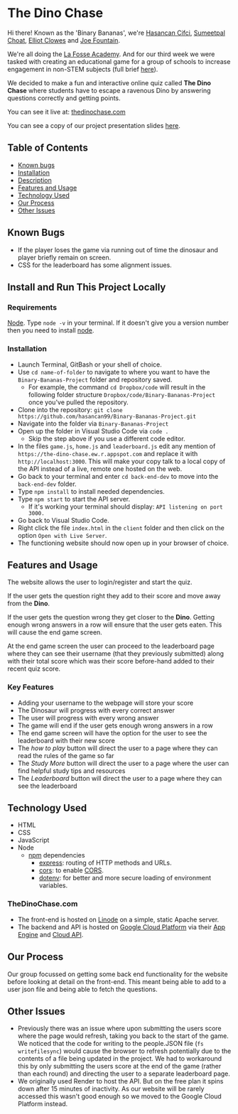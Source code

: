 # The Dino Chase

Hi there! Known as the 'Binary Bananas', we're [Hasancan Cifci](https://github.com/hasancan99), [Sumeetpal Choat](https://github.com/SumeetChoat), [Elliot Clowes](https://github.com/elliotclowes) and [Joe Fountain](https://github.com/JoeyF92).

We're all doing the [La Fosse Academy](https://www.lafosseacademy.com/). And for our third week we were tasked with creating an educational game for a group of schools to increase engagement in non-STEM subjects (full brief [here](https://github.com/LaFosseAcademy/cohort_resources/blob/main/liskov/projects/lap1-project.md)).

We decided to make a fun and interactive online quiz called **The Dino Chase** where students have to escape a ravenous Dino by answering questions correctly and getting points.

You can see it live at: [thedinochase.com](http://thedinochase.com/)

You can see a copy of our project presentation slides [here](https://github.com/hasancan99/Binary-Bananas-Project/blob/production/Project-Presentation.pdf).

## Table of Contents

- [Known bugs](#known-bugs)
- [Installation](#install-and-run-this-project-locally)
- [Description](#description)
- [Features and Usage](#features-and-usage)
- [Technology Used](#technology-used)
- [Our Process](#our-process)
- [Other Issues](#other-issues)

## Known Bugs
- If the player loses the game via running out of time the dinosaur and player briefly remain on screen.
- CSS for the leaderboard has some alignment issues.

## Install and Run This Project Locally

### Requirements

[Node](https://nodejs.org/en). Type `node -v` in your terminal. If it doesn't give you a version number then you need to install [node](https://nodejs.dev/en/download/).

### Installation

- Launch Terminal, GitBash or your shell of choice.
- Use `cd name-of-folder` to navigate to where you want to have the `Binary-Bananas-Project` folder and repository saved.
    - For example, the command `cd Dropbox/code` will result in the following folder structure `Dropbox/code/Binary-Bananas-Project` once you've pulled the repository.
- Clone into the repository: `git clone https://github.com/hasancan99/Binary-Bananas-Project.git`
- Navigate into the folder via `Binary-Bananas-Project`
- Open up the folder in Visual Studio Code via `code .`
	- Skip the step above if you use a different code editor.
- In the files `game.js`, `home.js` and `leaderboard.js` edit any mention of `https://the-dino-chase.ew.r.appspot.com` and replace it with `http://localhost:3000`. This will make your copy talk to a local copy of the API instead of a live, remote one hosted on the web.
- Go back to your terminal and enter `cd back-end-dev` to move into the `back-end-dev` folder.
- Type `npm install` to install needed dependencies.
- Type `npm start` to start the API server.
    - If it's working your terminal should display: `API listening on port 3000.`
- Go back to Visual Studio Code.
- Right click the file `index.html` in the `client` folder and then click on the option `Open with Live Server`.
- The functioning website should now open up in your browser of choice.

## Features and Usage

The website allows the user to login/register and start the quiz. 

If the user gets the question right they add to their score and move away from the **Dino**.

If the user gets the question wrong they get closer to the **Dino**. Getting enough wrong answers in a row will ensure that the user gets eaten. This will cause the end game screen.

At the end game screen the user can proceed to the leaderboard page where they can see their username (that they previously submitted) along with their total score which was their score before-hand added to their recent quiz score. 

### Key Features

- Adding your username to the webpage will store your score
- The Dinosaur will progress with every correct answer
- The user will progress with every wrong answer
- The game will end if the user gets enough wrong answers in a row
- The end game screen will have the option for the user to see the leaderboard with their new score
- The *how to play* button will direct the user to a page where they can read the rules of the game so far
- The *Study More* button will direct the user to a page where the user can find helpful study tips and resources
- The *Leaderboard* button will direct the user to a page where they can see the leaderboard

## Technology Used

- HTML
- CSS
- JavaScript
- Node
	- [npm](https://www.npmjs.com/) dependencies
		- [express](https://www.npmjs.com/package/express): routing of HTTP methods and URLs.
		- [cors](https://www.npmjs.com/package/cors): to enable [CORS](https://en.wikipedia.org/wiki/Cross-origin_resource_sharing).
		- [dotenv](https://www.npmjs.com/package/dotenv): for better and more secure loading of environment variables.

### TheDinoChase.com

- The front-end is hosted on [Linode](https://www.linode.com/) on a simple, static Apache server.
- The backend and API is hosted on [Google Cloud Platform](https://cloud.google.com/) via their [App Engine](https://cloud.google.com/appengine) and [Cloud API](https://cloud.google.com/apis). 

## Our Process

Our group focussed on getting some back end functionality for the website before looking at detail on the front-end. This meant being able to add to a user json file and being able to fetch the questions. 

## Other Issues

- Previously there was an issue where upon submitting the users score where the page would refresh, taking you back to the start of the game. We noticed that the code for writing to the people.JSON file (`fs writefilesync`) would cause the browser to refresh potentially due to the contents of a file being updated in the project. We had to workaround this by only submitting the users score at the end of the game (rather than each round) and directing the user to a separate leaderboard page.
- We originally used Render to host the API. But on the free plan it spins down after 15 minutes of inactivity. As our website will be rarely accessed this wasn't good enough so we moved to the Google Cloud Platform instead.